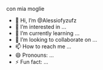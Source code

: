 con mia moglie 
- 👋 Hi, I’m @Alessiofyzufz
- 👀 I’m interested in ...
- 🌱 I’m currently learning ...
- 💞️ I’m looking to collaborate on ...
- 📫 How to reach me ...
- 😄 Pronouns: ...
- ⚡ Fun fact: ...

<!---
Alessiofyzufz/Alessiofyzufz is a ✨ special ✨ repository because its `README.md` (this file) appears on your GitHub profile.
You can click the Preview link to take a look at your changes.
--->
